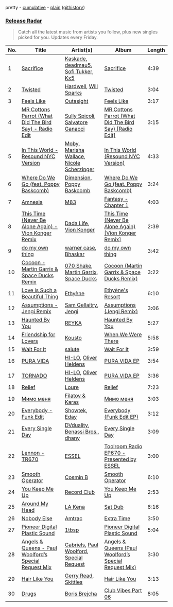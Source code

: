 pretty - [cumulative](/playlists/cumulative/Release%20Radar.md) - [plain](/playlists/plain/37i9dQZEVXbsudmxBFKW7G) ([githistory](https://github.githistory.xyz/vitokorn/spotify-playlist-archive/blob/master/playlists/plain/37i9dQZEVXbsudmxBFKW7G))

### [Release Radar](https://open.spotify.com/playlist/37i9dQZEVXbsudmxBFKW7G)

> Catch all the latest music from artists you follow, plus new singles picked for you. Updates every Friday.

| No. | Title | Artist(s) | Album | Length |
|---|---|---|---|---|
| 1 | [Sacrifice](https://open.spotify.com/track/76YXmewvHFse7tBeOTtSx3) | [Kaskade](https://open.spotify.com/artist/6TQj5BFPooTa08A7pk8AQ1), [deadmau5](https://open.spotify.com/artist/2CIMQHirSU0MQqyYHq0eOx), [Sofi Tukker](https://open.spotify.com/artist/586uxXMyD5ObPuzjtrzO1Q), [Kx5](https://open.spotify.com/artist/2avRYQUWQpIkzJOEkf0MdY) | [Sacrifice](https://open.spotify.com/album/4D3QP0SVFo1iRWWACAhmQi) | 4:39 |
| 2 | [Twisted](https://open.spotify.com/track/2hVKyTO50HPKfVmFas7Fcm) | [Hardwell](https://open.spotify.com/artist/6BrvowZBreEkXzJQMpL174), [Will Sparks](https://open.spotify.com/artist/1u7OVFmWah4wQhOPIbUb8U) | [Twisted](https://open.spotify.com/album/41n9tQvEH5vhv5ZcG7ckQp) | 3:04 |
| 3 | [Feels Like](https://open.spotify.com/track/2traRtOm6NdS2E5n6T3u9b) | [Outasight](https://open.spotify.com/artist/1zuG3w1Zgeou53fb3Vu3bO) | [Feels Like](https://open.spotify.com/album/7AEnd4u2VyVNc1HssQtfJD) | 3:17 |
| 4 | [MR Cottons Parrot (What Did The Bird Say) - Radio Edit](https://open.spotify.com/track/17pvDtvTtjbJFprIhoWeNa) | [Sully Spicoli](https://open.spotify.com/artist/5CddVX4EFzNc45Hz41ItWh), [Salvatore Ganacci](https://open.spotify.com/artist/5PdkRVDASsw6P7QoqRpz0F) | [MR Cottons Parrot (What Did The Bird Say) [Radio Edit]](https://open.spotify.com/album/5jwzqBGJXiwDvLhgRKH5uG) | 3:15 |
| 5 | [In This World - Resound NYC Version](https://open.spotify.com/track/5pSMxWIyMrXeGA4YoTSzdH) | [Moby](https://open.spotify.com/artist/3OsRAKCvk37zwYcnzRf5XF), [Marisha Wallace](https://open.spotify.com/artist/5lJBW5kGx5upWCxF8ziEmi), [Nicole Scherzinger](https://open.spotify.com/artist/40xbWSB4JPdOkRyuTDy1oP) | [In This World (Resound NYC Version)](https://open.spotify.com/album/2ICuN4YYh9ElukLUKgVGSY) | 4:33 |
| 6 | [Where Do We Go (feat. Poppy Baskcomb)](https://open.spotify.com/track/3ho2d1iFlzRwsCBQJ4QNGv) | [Dimension](https://open.spotify.com/artist/1QMgre3BHX161ZHtWMUu6S), [Poppy Baskcomb](https://open.spotify.com/artist/4STmXOXUF3UieHU46NWLVt) | [Where Do We Go (feat. Poppy Baskcomb)](https://open.spotify.com/album/2ypJ0tKO8imaWL0SlgUeVJ) | 3:24 |
| 7 | [Amnesia](https://open.spotify.com/track/2ChvtqOzGcJlaA6K2UNvhM) | [M83](https://open.spotify.com/artist/63MQldklfxkjYDoUE4Tppz) | [Fantasy - Chapter 1](https://open.spotify.com/album/4lty9bur48WkllXmSGrFko) | 4:03 |
| 8 | [This Time (Never Be Alone Again) - Vion Konger Remix](https://open.spotify.com/track/7oGoYb8ptBSUPraeKpfsbG) | [Dada Life](https://open.spotify.com/artist/00sAT5YX8W3xNd1EuqyHw9), [Vion Konger](https://open.spotify.com/artist/30IONe5gqXy6MXSNHVCCYP) | [This Time (Never Be Alone Again) [Vion Konger Remix]](https://open.spotify.com/album/1EQVyCfBAsYEq55IxKLbZD) | 2:39 |
| 9 | [do my own thing](https://open.spotify.com/track/1CfvEQYk2EB4dh1qtkQ1CG) | [warner case](https://open.spotify.com/artist/106OuakzOxxbXTuigEEf01), [Bhaskar](https://open.spotify.com/artist/6kT18gnkVrCz8xJQcrib7L) | [do my own thing](https://open.spotify.com/album/4eUxdYUG7eRZ8agcu1o6QC) | 3:42 |
| 10 | [Cocoon - Martin Garrix & Space Ducks Remix](https://open.spotify.com/track/6IqVq76K6UuJdYwZFgXosQ) | [070 Shake](https://open.spotify.com/artist/12Zk1DFhCbHY6v3xep2ZjI), [Martin Garrix](https://open.spotify.com/artist/60d24wfXkVzDSfLS6hyCjZ), [Space Ducks](https://open.spotify.com/artist/0KWooIVFqa6Gt0BtpdudK6) | [Cocoon (Martin Garrix & Space Ducks Remix)](https://open.spotify.com/album/11X8fP4LGagH6xsQI2aqaY) | 3:22 |
| 11 | [Love is Such a Beautiful Thing](https://open.spotify.com/track/6j2Fx2PWzfBe6mu5UWvFdG) | [Ethyène](https://open.spotify.com/artist/2MOPniB13fzGM1MqVxKjHd) | [Ethyène's Resort](https://open.spotify.com/album/6976Wgy4frJVbgS2tVLA6I) | 6:10 |
| 12 | [Assumptions - Jengi Remix](https://open.spotify.com/track/3NaLD1DZ4U2VMf4WXci3Rt) | [Sam Gellaitry](https://open.spotify.com/artist/07UJz804RJxqNvxFXC3h9H), [Jengi](https://open.spotify.com/artist/4lgrPvofm0IT605L9OrOTN) | [Assumptions (Jengi Remix)](https://open.spotify.com/album/2waZkaQGtcdGPWIkcUMxbQ) | 3:06 |
| 13 | [Haunted By You](https://open.spotify.com/track/1rUMuzoqS6XoLcWANHWaru) | [REYKA](https://open.spotify.com/artist/2jZCd7QNafodurvQRum562) | [Haunted By You](https://open.spotify.com/album/6HeWoFWhX3qROb9GqQFVFz) | 5:27 |
| 14 | [Friendship for Lovers](https://open.spotify.com/track/6tBHVTs6yz154XRCiMWw9C) | [Kousto](https://open.spotify.com/artist/3gGlHMXpaoeZ1FWV5kbUi2) | [When We Were There](https://open.spotify.com/album/2J16BKBZG0UuYd1HhkEVjl) | 5:58 |
| 15 | [Wait For It](https://open.spotify.com/track/6YjVrP2g7gJYh3aXkgnspC) | [salute](https://open.spotify.com/artist/1np8xozf7ATJZDi9JX8Dx5) | [Wait For It](https://open.spotify.com/album/5OeFKQvrsk29Fpt0mYwgRh) | 3:59 |
| 16 | [PURA VIDA](https://open.spotify.com/track/4qhsNSb1g45AwXWaM1cZFd) | [HI-LO](https://open.spotify.com/artist/0ETJQforv5OXgDgidQv9qd), [Oliver Heldens](https://open.spotify.com/artist/5nki7yRhxgM509M5ADlN1p) | [PURA VIDA EP](https://open.spotify.com/album/5EJbWjfj29ohprvDjNJHPQ) | 3:54 |
| 17 | [TORNADO](https://open.spotify.com/track/4KM9zIIfqQPXgtbQRAQMWL) | [HI-LO](https://open.spotify.com/artist/0ETJQforv5OXgDgidQv9qd), [Oliver Heldens](https://open.spotify.com/artist/5nki7yRhxgM509M5ADlN1p) | [PURA VIDA EP](https://open.spotify.com/album/5EJbWjfj29ohprvDjNJHPQ) | 3:36 |
| 18 | [Relief](https://open.spotify.com/track/43kIZBCdjPYy2OdoJ8GPPY) | [Loure](https://open.spotify.com/artist/0oj4QK4zH3lghS2Oa418zZ) | [Relief](https://open.spotify.com/album/7b9N6UC8RGPzuvpq6zHbAP) | 7:23 |
| 19 | [Мимо меня](https://open.spotify.com/track/0SJZk1udbTrYeZmjMk0BMz) | [Filatov & Karas](https://open.spotify.com/artist/5NW2uPFatEKjZQ5gpWD8HO) | [Мимо меня](https://open.spotify.com/album/2GAC3WEtOfhdbu0vjCoZVX) | 3:03 |
| 20 | [Everybody - Funk Edit](https://open.spotify.com/track/399XjVR9BxWZ533d6diQa5) | [Showtek](https://open.spotify.com/artist/3gk0OYeLFWYupGFRHqLSR7), [Eday](https://open.spotify.com/artist/1DajAF38R7F2KDAzv8ztSh) | [Everybody (Funk Edit EP)](https://open.spotify.com/album/1d95c7MaBmSGQYyzlz70CV) | 3:12 |
| 21 | [Every Single Day](https://open.spotify.com/track/5A1hzycnnlVl1P8UPPxPXT) | [DVduality](https://open.spotify.com/artist/7vyei9p3dbirxuUp8QyaUp), [Benassi Bros.](https://open.spotify.com/artist/0yrjYlutW9HgmJlnX479Mx), [dhany](https://open.spotify.com/artist/7pmI4mM3IRFoNEkZnZZID6) | [Every Single Day](https://open.spotify.com/album/50kJpF4rXSRaoq1QRAhBnA) | 3:09 |
| 22 | [Lennon - TR670](https://open.spotify.com/track/3ZMeqjT7NXoE3I9ClMgCSM) | [ESSEL](https://open.spotify.com/artist/2ucdZN7GyBGxIKHIzksnXc) | [Toolroom Radio EP670 - Presented by ESSEL](https://open.spotify.com/album/3eMFO90ygT5fXtb27nyUIf) | 3:00 |
| 23 | [Smooth Operator](https://open.spotify.com/track/5rwgGtciuFfz6fQ3Md6OZZ) | [Cosmin B](https://open.spotify.com/artist/4q7AMjOtWZoYx5aKnOenTn) | [Smooth Operator](https://open.spotify.com/album/243L58CrAm3xyTda8DZsfN) | 6:10 |
| 24 | [You Keep Me Up](https://open.spotify.com/track/5f2ignXKG5iu7yoLHaDP3y) | [Record Club](https://open.spotify.com/artist/4cArYfwQ0BrfSEhaDwhVYQ) | [You Keep Me Up](https://open.spotify.com/album/0lZoJlfDMlkGxMLYPYG9hQ) | 2:53 |
| 25 | [Around My Head](https://open.spotify.com/track/12ayq2WK6AWHORRFsYQQe0) | [LA Kena](https://open.spotify.com/artist/65rgFFo5REahhGvyceQjHO) | [Sat Dub](https://open.spotify.com/album/0s08cBKfgEUKB1CJuVlooP) | 6:16 |
| 26 | [Nobody Else](https://open.spotify.com/track/0D8T0ibtaX7PkBcpKlzo3Z) | [Amtrac](https://open.spotify.com/artist/3ifxHfYz2pqHku0bwx8H5J) | [Extra Time](https://open.spotify.com/album/49qaWr7XitNvgKzobKGiGg) | 3:50 |
| 27 | [Pioneer Digital Plastic Sound](https://open.spotify.com/track/34BbWVBmEuhRP0BS1A2bAS) | [1tbsp](https://open.spotify.com/artist/6G01WYFYF91rjG5LtwMhY4) | [Pioneer Digital Plastic Sound](https://open.spotify.com/album/3UwsX6nPPSZKxMUlt4fip0) | 5:04 |
| 28 | [Angels & Queens - Paul Woolford’s Special Request Mix](https://open.spotify.com/track/210eXjYCr8kTvSeNMp7CkY) | [Gabriels](https://open.spotify.com/artist/5tHs3fthucNRGAFpdE9rmz), [Paul Woolford](https://open.spotify.com/artist/4CA8PTrbq1l5IgyvBA2JSV), [Special Request](https://open.spotify.com/artist/59xdAObFYuaKO2phzzz07H) | [Angels & Queens (Paul Woolford’s Special Request Mix)](https://open.spotify.com/album/2rP0Leupj6NTNAVcJOrjwQ) | 3:30 |
| 29 | [Hair Like You](https://open.spotify.com/track/2QNw2T7WQVqD9okP8a1sIz) | [Gerry Read](https://open.spotify.com/artist/5FIfw6s4iYUFu6tA3iIIOQ), [Skittles](https://open.spotify.com/artist/1E57zaa4e0AtIKDHxPtMy4) | [Hair Like You](https://open.spotify.com/album/1litzsmSud4eaocmQcQTcj) | 3:13 |
| 30 | [Drugs](https://open.spotify.com/track/2ZQUZq5yqVuVE8neYWGAEa) | [Boris Brejcha](https://open.spotify.com/artist/6caPJFLv1wesmM7gwK1ACy) | [Club Vibes Part 06](https://open.spotify.com/album/7fhF1Tyb4nblRBJSH6fIbo) | 8:05 |